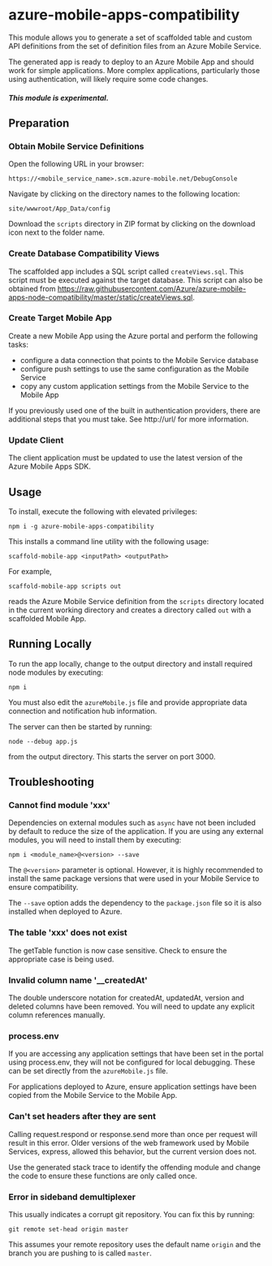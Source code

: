 # azure-mobile-apps-compatibility

This module allows you to generate a set of scaffolded table and custom API
definitions from the set of definition files from an Azure Mobile Service.

The generated app is ready to deploy to an Azure Mobile App and should work
for simple applications. More complex applications, particularly those using
authentication, will likely require some code changes.

##### This module is experimental.

## Preparation

### Obtain Mobile Service Definitions

Open the following URL in your browser:

    https://<mobile_service_name>.scm.azure-mobile.net/DebugConsole

Navigate by clicking on the directory names to the following location:

    site/wwwroot/App_Data/config

Download the `scripts` directory in ZIP format by clicking on the download
icon next to the folder name.

### Create Database Compatibility Views

The scaffolded app includes a SQL script called `createViews.sql`. This script
must be executed against the target database. This script can also be obtained
from https://raw.githubusercontent.com/Azure/azure-mobile-apps-node-compatibility/master/static/createViews.sql.

### Create Target Mobile App

Create a new Mobile App using the Azure portal and perform the following tasks:

* configure a data connection that points to the Mobile Service database
* configure push settings to use the same configuration as the Mobile Service
* copy any custom application settings from the Mobile Service to the Mobile App

If you previously used one of the built in authentication providers, there are
additional steps that you must take. See http://url/ for more information.

### Update Client

The client application must be updated to use the latest version of the Azure
Mobile Apps SDK.

## Usage

To install, execute the following with elevated privileges:

    npm i -g azure-mobile-apps-compatibility

This installs a command line utility with the following usage:

    scaffold-mobile-app <inputPath> <outputPath>

For example,

    scaffold-mobile-app scripts out

reads the Azure Mobile Service definition from the `scripts` directory located
in the current working directory and creates a directory called `out` with a
scaffolded Mobile App.

## Running Locally

To run the app locally, change to the output directory and install required
node modules by executing:

    npm i

You must also edit the `azureMobile.js` file and provide appropriate data
connection and notification hub information.

The server can then be started by running:

    node --debug app.js

from the output directory. This starts the server on port 3000.

## Troubleshooting

### Cannot find module 'xxx'

Dependencies on external modules such as `async` have not been included by
default to reduce the size of the application. If you are using any external
modules, you will need to install them by executing:

    npm i <module_name>@<version> --save

The `@<version>` parameter is optional. However, it is highly recommended to
install the same package versions that were used in your Mobile Service to
ensure compatibility.

The `--save` option adds the dependency to the `package.json` file so it is
also installed when deployed to Azure.

### The table 'xxx' does not exist

The getTable function is now case sensitive. Check to ensure the appropriate
case is being used.

### Invalid column name '__createdAt'

The double underscore notation for createdAt, updatedAt, version and deleted
columns have been removed. You will need to update any explicit column
references manually.

### process.env

If you are accessing any application settings that have been set in the portal
using process.env, they will not be configured for local debugging. These can be
set directly from the `azureMobile.js` file.

For applications deployed to Azure, ensure application settings have been copied
from the Mobile Service to the Mobile App.

### Can't set headers after they are sent

Calling request.respond or response.send more than once per request will result
in this error. Older versions of the web framework used by Mobile Services,
express, allowed this behavior, but the current version does not.

Use the generated stack trace to identify the offending module and change
the code to ensure these functions are only called once.

### Error in sideband demultiplexer

This usually indicates a corrupt git repository. You can fix this by running:

    git remote set-head origin master

This assumes your remote repository uses the default name `origin` and the
branch you are pushing to is called `master`.
